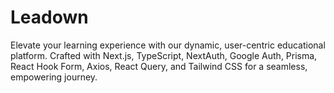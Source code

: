 # Leadown
Elevate your learning experience with our dynamic, user-centric educational platform. Crafted with Next.js, TypeScript, NextAuth, Google Auth, Prisma, React Hook Form, Axios, React Query, and Tailwind CSS for a seamless, empowering journey.
